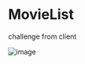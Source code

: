 # MovieList
challenge from client

![image](https://user-images.githubusercontent.com/58482959/84603805-f7040600-aeae-11ea-8122-75f6ddcb9a4d.png)

